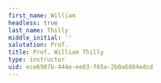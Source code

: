 ```yaml
---
first_name: William
headless: true
last_name: Thilly
middle_initial: ''
salutation: Prof.
title: Prof. William Thilly
type: instructor
uid: ece6987b-444e-ee03-f65a-2b0a6084edcd
---
```

